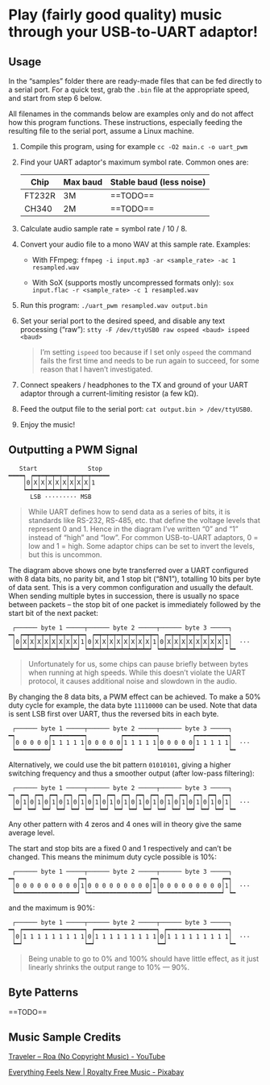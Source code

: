 # Play (fairly good quality) music through your USB-to-UART adaptor!

## Usage

In the “samples” folder there are ready-made files that can be fed directly to a serial port. For a quick test, grab the `.bin` file at the appropriate speed, and start from step 6 below.

All filenames in the commands below are examples only and do not affect how this program functions. These instructions, especially feeding the resulting file to the serial port, assume a Linux machine.

1. Compile this program, using for example `cc -O2 main.c -o uart_pwm`

2. Find your UART adaptor's maximum symbol rate. Common ones are:

	| Chip   | Max baud | Stable baud (less noise) |
	| ------ | -------- | ------------------------ |
	| FT232R | 3M       | ==TODO==                 |
	| CH340  | 2M       | ==TODO==                 |

3. Calculate audio sample rate = symbol rate / 10 / 8.

4. Convert your audio file to a mono WAV at this sample rate. Examples:
      - With FFmpeg: `ffmpeg -i input.mp3 -ar <sample_rate> -ac 1 resampled.wav`
      
      - With SoX (supports mostly uncompressed formats only): `sox input.flac -r <sample_rate> -c 1 resampled.wav`

5. Run this program: `./uart_pwm resampled.wav output.bin`

6. Set your serial port to the desired speed, and disable any text processing (“raw”): `stty -F /dev/ttyUSB0 raw ospeed <baud> ispeed <baud>`

	> I’m setting `ispeed` too because if I set only `ospeed` the command fails the first time and needs to be run again to succeed, for some reason that I haven’t investigated.
	
7. Connect speakers / headphones to the TX and ground of your UART adaptor through a current-limiting resistor (a few kΩ).

8. Feed the output file to the serial port: `cat output.bin > /dev/ttyUSB0`.

9. Enjoy the music!


## Outputting a PWM Signal

```
   Start              Stop
━━━━┑ ┍━┯━┯━┯━┯━┯━┯━┯━┯━━━━━
    │0│X│X│X│X│X│X│X│X│1
    ┕━┷━┷━┷━┷━┷━┷━┷━┷━┙
      LSB ········· MSB
```

> While UART defines how to send data as a series of bits, it is standards like RS-232, RS-485, etc. that define the voltage levels that represent 0 and 1. Hence in the diagram I’ve written “0” and “1” instead of “high” and “low”. For common USB-to-UART adaptors, 0 = low and 1 = high. Some adaptor chips can be set to invert the levels, but this is uncommon.

The diagram above shows one byte transferred over a UART configured with 8 data bits, no parity bit, and 1 stop bit (“8N1”), totalling 10 bits per byte of data sent. This is a very common configuration and usually the default. When sending multiple bytes in succession, there is usually no space between packets – the stop bit of one packet is immediately followed by the start bit of the next packet:

```
 ┌────── byte 1 ─────┬────── byte 2 ─────┬────── byte 3 ─────┐
━┑ ┍━┯━┯━┯━┯━┯━┯━┯━┯━┑ ┍━┯━┯━┯━┯━┯━┯━┯━┯━┑ ┍━┯━┯━┯━┯━┯━┯━┯━┯━┑
 │0│X│X│X│X│X│X│X│X│1│0│X│X│X│X│X│X│X│X│1│0│X│X│X│X│X│X│X│X│1│  ···
 ┕━┷━┷━┷━┷━┷━┷━┷━┷━┙ ┕━┷━┷━┷━┷━┷━┷━┷━┷━┙ ┕━┷━┷━┷━┷━┷━┷━┷━┷━┙ ┕━
```

> Unfortunately for us, some chips can pause briefly between bytes when running at high speeds. While this doesn’t violate the UART protocol, it causes additional noise and slowdown in the audio.

By changing the 8 data bits, a PWM effect can be achieved. To make a 50% duty cycle for example, the data byte `11110000` can be used. Note that data is sent LSB first over UART, thus the reversed bits in each byte.

```
 ┌────── byte 1 ─────┬────── byte 2 ─────┬────── byte 3 ─────┐
━┑         ┍━━━━━━━━━┑         ┍━━━━━━━━━┑         ┍━━━━━━━━━┑
 │0 0 0 0 0│1 1 1 1 1│0 0 0 0 0│1 1 1 1 1│0 0 0 0 0│1 1 1 1 1│  ···
 ┕━━━━━━━━━┙         ┕━━━━━━━━━┙         ┕━━━━━━━━━┙         ┕━
```

Alternatively, we could use the bit pattern `01010101`, giving a higher switching frequency and thus a smoother output (after low-pass filtering):

```
 ┌────── byte 1 ─────┬────── byte 2 ─────┬────── byte 3 ─────┐
━┑ ┍━┑ ┍━┑ ┍━┑ ┍━┑ ┍━┑ ┍━┑ ┍━┑ ┍━┑ ┍━┑ ┍━┑ ┍━┑ ┍━┑ ┍━┑ ┍━┑ ┍━┑
 │0│1│0│1│0│1│0│1│0│1│0│1│0│1│0│1│0│1│0│1│0│1│0│1│0│1│0│1│0│1│  ···
 ┕━┙ ┕━┙ ┕━┙ ┕━┙ ┕━┙ ┕━┙ ┕━┙ ┕━┙ ┕━┙ ┕━┙ ┕━┙ ┕━┙ ┕━┙ ┕━┙ ┕━┙ ┕━
```

Any other pattern with 4 zeros and 4 ones will in theory give the same average level.

The start and stop bits are a fixed 0 and 1 respectively and can’t be changed. This means the minimum duty cycle possible is 10%:

```
 ┌────── byte 1 ─────┬────── byte 2 ─────┬────── byte 3 ─────┐
━┑                 ┍━┑                 ┍━┑                 ┍━┑
 │0 0 0 0 0 0 0 0 0│1│0 0 0 0 0 0 0 0 0│1│0 0 0 0 0 0 0 0 0│1│  ···
 ┕━━━━━━━━━━━━━━━━━┙ ┕━━━━━━━━━━━━━━━━━┙ ┕━━━━━━━━━━━━━━━━━┙ ┕━
```

and the maximum is 90%:

```
 ┌────── byte 1 ─────┬────── byte 2 ─────┬────── byte 3 ─────┐
━┑ ┍━━━━━━━━━━━━━━━━━┑ ┍━━━━━━━━━━━━━━━━━┑ ┍━━━━━━━━━━━━━━━━━┑
 │0│1 1 1 1 1 1 1 1 1│0│1 1 1 1 1 1 1 1 1│0│1 1 1 1 1 1 1 1 1│  ···
 ┕━┙                 ┕━┙                 ┕━┙                 ┕━
```

> Being unable to go to 0% and 100% should have little effect, as it just linearly shrinks the output range to 10% — 90%.

## Byte Patterns

==TODO==

## Music Sample Credits

[Traveler – Roa (No Copyright Music) - YouTube](https://www.youtube.com/watch?v=Ijb3m-gomBk)

[Everything Feels New | Royalty Free Music - Pixabay](https://pixabay.com/music/beats-everything-feels-new-15241/)

